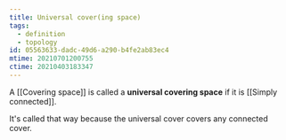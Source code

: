 ```yaml
---
title: Universal cover(ing space)
tags:
  - definition
  - topology
id: 05563633-dadc-49d6-a290-b4fe2ab83ec4
mtime: 20210701200755
ctime: 20210403183347
---
```


A [[Covering space]] is called a **universal covering space** if it is [[Simply connected]].

It's called that way because the universal cover covers any connected cover.
